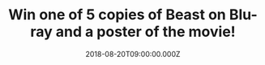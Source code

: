 ---
campaign-uuid: "c-8a275415-0e89-4d6c-a86b-1886ece1de94"
type: "Competition"
category: "Gifts"
date: "2018-08-20T09:00:00.000Z"
end-date: "2018-09-03T23:59:00.000Z"
disable-form: false
is_promoted: true
has_entry_page: true
title: "Win one of 5 copies of Beast on Blu-ray and a poster of the movie!"
competition-description: "<p>Beast is finally coming home to you! The original movie\
  \ from the amazing director Michael Pearce is out on Blu-ray now and we have 5 copies\
  \ to give away to 5 lucky NME members!</p>\r\n<p>Does it sound like the best plan\
  \ for your weekend? Click below for a chance to win.</p>"
hero-header: "Win one of 5 copies of Beast on Blu-ray and a poster of the movie!"
terms-confirmation: "N/A"
banner-img: "https://assets.expresslyapp.com/asset-1af5ad80-4ced-40f9-895d-dbc0514b3499.jpg"
logo-left-href: "aaa.nme.com"
logo-left-image: "https://assets.expresslyapp.com/asset-6bb693eb-38b7-41b2-bcdd-cd81e272ce76.jpg"
logo-left-title: "nme aaa"
bg-image-hero: "https://assets.expresslyapp.com/asset-e40641ac-c046-406c-8c48-ec82cde40516.jpg"
bg-image-first: "https://assets.expresslyapp.com/asset-91166955-cee7-4b8e-954d-6e098d814a4e.jpg"
bg-image-second: "https://assets.expresslyapp.com/asset-67b64ed8-5b17-4b83-828f-7aaba1221705.jpg"
section1-content: "<p>Starring Jessie Buckley, Johnny Flynn, Geraldine James, Olwen\
  \ Fouéré, Trystan Gravelle, and Charley Palmer Rothwell, BEAST follows up the story\
  \ of Moll who is a 27 year old and still living at home, stifled by the small island\
  \ community around her and too beholden to her family to break away. When she meets\
  \ Pascal, a free-spirited stranger, a whole new world opens up to her and she begins\
  \ to feel alive for the first time, falling madly in love.</p>\r\n<p>Finally breaking\
  \ free from her family, Moll moves in with Pascal to start a new life. But when\
  \ he is arrested as the key suspect in a series of brutal murders, she is left isolated\
  \ and afraid. Choosing to stand with him against the suspicions of the community,\
  \ Moll finds herself forced to make choices that will impact her life forever.</p>"
section2-content: "<p>This Blu-ray is the perfect movie for you to get stuck into\
  \ including special features such as: The Making of Beast - Featurette, A Look at\
  \ Beast - Photo Gallery & Optional English SDH and Spanish subtitles for the main\
  \ feature!</p>\r\n<p>To celebrate the release of the movie, 5 lucky readers have\
  \ the chance to win a Blu-ray copy and poster of Michael Pearce’s critically acclaimed\
  \ Beast starring the musician Johnny Flynn and Jessie Buckley who also is a singer\
  \ and is going to be playing at Glaswegian Country in Wild Rose.</p>\r\n</p>Hurry\
  \ up and enter the form below for a chance to win!</p>\r\n<p>Weekend=SORTED!</p>"
entry-title: "Win one of 5 copies of Beast on Blu-ray and a poster of the movie!"
entry-content: "Enter the draw to win one of 5 copies of Beast on Blu-ray and a poster\
  \ of the movieby completing the form below before 23:59 on 3rd of September 2018."
has-winner: false
prize-description: "One of 5 copies of Beast on Blu-ray and a poster of the movie."
special-conditions: "Multiple entries are allowed up to one every day."
---